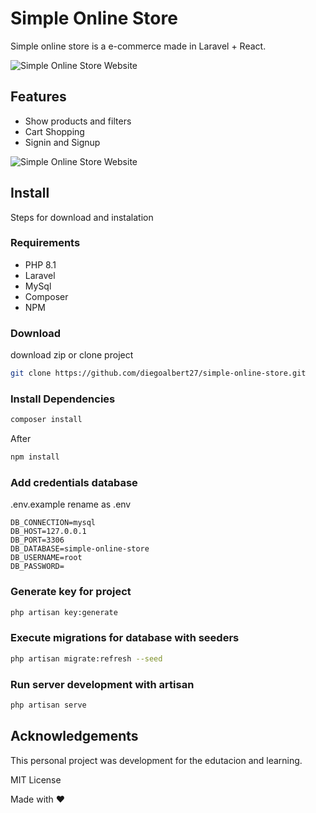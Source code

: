 
# Simple Online Store

Simple online store is a e-commerce made in Laravel + React. 

![Simple Online Store Website](https://user-images.githubusercontent.com/48531350/272439408-19967cbc-64f3-4d31-9c0f-e469a476d25f.png)

## Features
- Show products and filters
- Cart Shopping
- Signin and Signup

![Simple Online Store Website](https://user-images.githubusercontent.com/48531350/272437822-fbe5fbe9-3d7a-4a45-b882-dc0e596e04a0.png)

## Install
Steps for download and instalation

### Requirements
- PHP 8.1
- Laravel
- MySql
- Composer
- NPM

### Download

download zip or clone project
```bash
git clone https://github.com/diegoalbert27/simple-online-store.git
```

### Install Dependencies
```bash
composer install
```
After
```bash
npm install
```

### Add credentials database
.env.example rename as .env
```text
DB_CONNECTION=mysql
DB_HOST=127.0.0.1
DB_PORT=3306
DB_DATABASE=simple-online-store
DB_USERNAME=root
DB_PASSWORD=
```

### Generate key for project
```bash
php artisan key:generate
```

### Execute migrations for database with seeders
```bash
php artisan migrate:refresh --seed
```

### Run server development with artisan
```bash
php artisan serve
```

## Acknowledgements
This personal project was development for the edutacion and learning.

MIT License

Made with ❤️
